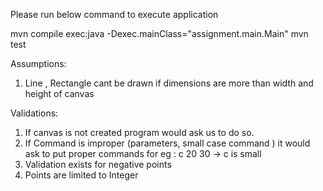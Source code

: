 Please run below command to execute application

mvn compile exec:java -Dexec.mainClass="assignment.main.Main"
mvn test

Assumptions:
1. Line , Rectangle cant be drawn if dimensions are more than width and height of canvas

Validations:
1. If canvas is not created program would ask us to do so.
2. If Command is improper (parameters, small case command ) it would ask to put proper commands
for eg : c 20 30 -> c is small
3. Validation exists for negative points
4. Points are limited to Integer